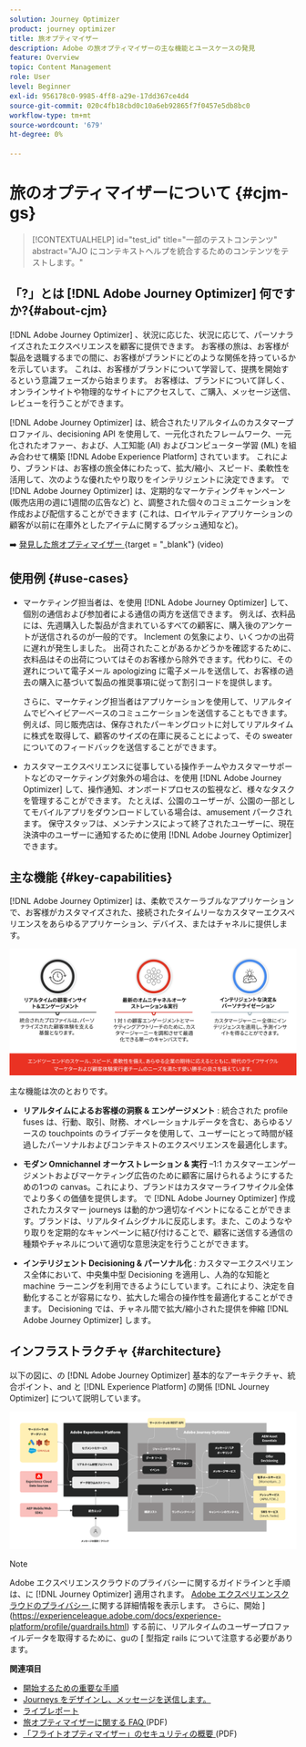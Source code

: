 ```yaml
---
solution: Journey Optimizer
product: journey optimizer
title: 旅オプティマイザー
description: Adobe の旅オプティマイザーの主な機能とユースケースの発見
feature: Overview
topic: Content Management
role: User
level: Beginner
exl-id: 956178c0-9985-4ff8-a29e-17dd367ce4d4
source-git-commit: 020c4fb18cbd0c10a6eb92865f7f0457e5db8bc0
workflow-type: tm+mt
source-wordcount: '679'
ht-degree: 0%

---
```


# 旅のオプティマイザーについて {#cjm-gs}

>[!CONTEXTUALHELP]
>id="test_id"
>title="一部のテストコンテンツ"
>abstract="AJO にコンテキストヘルプを統合するためのコンテンツをテストします。"

## 「?」とは [!DNL Adobe Journey Optimizer] 何ですか?{#about-cjm}

[!DNL Adobe Journey Optimizer] 、状況に応じた、状況に応じて、パーソナライズされたエクスペリエンスを顧客に提供できます。 お客様の旅は、お客様が製品を退職するまでの間に、お客様がブランドにどのような関係を持っているかを示しています。 これは、お客様がブランドについて学習して、提携を開始するという意識フェーズから始まります。 お客様は、ブランドについて詳しく、オンラインサイトや物理的なサイトにアクセスして、ご購入、メッセージ送信、レビューを行うことができます。

[!DNL Adobe Journey Optimizer] は、統合されたリアルタイムのカスタマープロファイル、decisioning API を使用して、一元化されたフレームワーク、一元化されたオファー、および、人工知能 (AI) およびコンピューター学習 (ML) を組み合わせて構築 [!DNL Adobe Experience Platform] されています。 これにより、ブランドは、お客様の旅全体にわたって、拡大/縮小、スピード、柔軟性を活用して、次のような優れたやり取りをインテリジェントに決定できます。 で [!DNL Adobe Journey Optimizer] は、定期的なマーケティングキャンペーン (販売店用の週に1週間の広告など) と、調整された個々のコミュニケーションを作成および配信することができます (これは、ロイヤルティアプリケーションの顧客が以前に在庫外としたアイテムに関するプッシュ通知など)。

➡️ [ 発見した旅オプティマイザー ](https://experienceleague.adobe.com/docs/journey-optimizer-learn/tutorials/introduction-to-journey-optimizer/introduction.html) {target = &quot;_blank&quot;} (video)


## 使用例 {#use-cases}

* マーケティング担当者は、を使用 [!DNL Adobe Journey Optimizer] して、個別の通信および参加者による通信の両方を送信できます。 例えば、衣料品には、先週購入した製品が含まれているすべての顧客に、購入後のアンケートが送信されるのが一般的です。 Inclement の気象により、いくつかの出荷に遅れが発生しました。 出荷されたことがあるかどうかを確認するために、衣料品はその出荷についてはそのお客様から除外できます。代わりに、その遅れについて電子メール apologizing に電子メールを送信して、お客様の過去の購入に基づいて製品の推奨事項に従って割引コードを提供します。

   さらに、マーケティング担当者はアプリケーションを使用して、リアルタイムでビヘイビアーベースのコミュニケーションを送信することもできます。 例えば、同じ販売店は、保存されたパーキングロットに対してリアルタイムに株式を取得して、顧客のサイズの在庫に戻ることによって、その sweater についてのフィードバックを送信することができます。

* カスタマーエクスペリエンスに従事している操作チームやカスタマーサポートなどのマーケティング対象外の場合は、を使用 [!DNL Adobe Journey Optimizer] して、操作通知、オンボードプロセスの監視など、様々なタスクを管理することができます。 たとえば、公園のユーザーが、公園の一部としてモバイルアプリをダウンロードしている場合は、amusement パークされます。 保守スタッフは、メンテナンスによって終了されたユーザーに、現在決済中のユーザーに通知するために使用 [!DNL Adobe Journey Optimizer] できます。

## 主な機能 {#key-capabilities}

[!DNL Adobe Journey Optimizer] は、柔軟でスケーラブルなアプリケーションで、お客様がカスタマイズされた、接続されたタイムリーなカスタマーエクスペリエンスをあらゆるアプリケーション、デバイス、またはチャネルに提供します。

![](assets/ajo-capabilities.png)

主な機能は次のとおりです。

* **リアルタイムによるお客様の洞察 &amp; エンゲージメント** : 統合された profile fuses は、行動、取引、財務、オペレーショナルデータを含む、あらゆるソースの touchpoints のライブデータを使用して、ユーザーにとって時間が経過したパーソナルおよびコンテキストのエクスペリエンスを最適化します。

* **モダン Omnichannel オーケストレーション &amp; 実行** –1:1 カスタマーエンゲージメントおよびマーケティング広告のために顧客に届けられるようにするための1つの canvas。これにより、ブランドはカスタマーライフサイクル全体でより多くの価値を提供します。 で [!DNL Adobe Journey Optimizer] 作成されたカスタマー journeys は動的かつ適切なイベントになることができます。ブランドは、リアルタイムシグナルに反応します。また、このようなやり取りを定期的なキャンペーンに結び付けることで、顧客に送信する通信の種類やチャネルについて適切な意思決定を行うことができます。

* **インテリジェント Decisioning &amp; パーソナル化** : カスタマーエクスペリエンス全体において、中央集中型 Decisioning を適用し、人為的な知能と machine ラーニングを利用できるようにしています。これにより、決定を自動化することが容易になり、拡大した場合の操作性を最適化することができます。 Decisioning では、チャネル間で拡大/縮小された提供を伸縮 [!DNL Adobe Journey Optimizer] します。

## インフラストラクチャ {#architecture}

以下の図に、の [!DNL Adobe Journey Optimizer] 基本的なアーキテクチャ、統合ポイント、and と [!DNL Experience Platform] の関係 [!DNL Journey Optimizer] について説明しています。

![](assets/ajo-architecture.png)


>[!NOTE]
>
> Adobe エクスペリエンスクラウドのプライバシーに関するガイドラインと手順は、に [!DNL Journey Optimizer] 適用されます。 [Adobe エクスペリエンスクラウドのプライバシー ](https://www.adobe.com/privacy/experience-cloud.html) に関する詳細情報を表示します。
> さらに、開始 ](https://experienceleague.adobe.com/docs/experience-platform/profile/guardrails.html) する前に、リアルタイムのユーザープロファイルデータを取得するために、guの [ 型指定 rails について注意する必要があります。


**関連項目**

* [開始するための重要な手順](quick-start.md)
* [Journeys をデザインし、メッセージを送信します。](../building-journeys/journey-gs.md)
* [ライブレポート](../reports/live-report.md)
* [旅オプティマイザーに関する FAQ ](assets/do-not-localize/AJO-FAQ.pdf) (PDF)
* [「フライトオプティマイザー」のセキュリティの概要 ](https://www.adobe.com/content/dam/cc/en/security/pdfs/AJO_SecurityOverview.pdf) (PDF)
